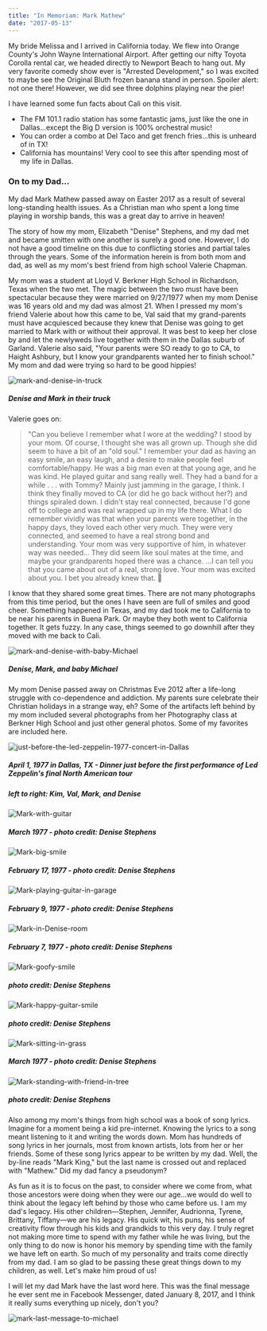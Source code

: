 ```yaml
---
title: "In Memoriam: Mark Mathew"
date: "2017-05-13"
---
```


My bride Melissa and I arrived in California today. We flew into Orange County's John Wayne International Airport. After getting our nifty Toyota Corolla rental car, we headed directly to Newport Beach to hang out. My very favorite comedy show ever is "Arrested Development," so I was excited to maybe see the Original Bluth frozen banana stand in person. Spoiler alert: not one there! However, we did see three dolphins playing near the pier!

I have learned some fun facts about Cali on this visit.

* The FM 101.1 radio station has some fantastic jams, just like the one in Dallas…except the Big D version is 100% orchestral music!
* You can order a combo at Del Taco and get french fries…this is unheard of in TX!
* California has mountains! Very cool to see this after spending most of my life in Dallas.

### On to my Dad…

My dad Mark Mathew passed away on Easter 2017 as a result of several long-standing health issues. As a Christian man who spent a long time playing in worship bands, this was a great day to arrive in heaven!

The story of how my mom, Elizabeth "Denise" Stephens, and my dad met and became smitten with one another is surely a good one. However, I do not have a good timeline on this due to conflicting stories and partial tales through the years. Some of the information herein is from both mom and dad, as well as my mom's best friend from high school Valerie Chapman.

My mom was a student at Lloyd V. Berkner High School in Richardson, Texas when the two met. The magic between the two must have been spectacular because they were married on 9/27/1977 when my mom Denise was 16 years old and my dad was almost 21. When I pressed my mom's friend Valerie about how this came to be, Val said that my grand-parents must have acquiesced because they knew that Denise was going to get married to Mark with or without their approval. It was best to keep her close by and let the newlyweds live together with them in the Dallas suburb of Garland. Valerie also said, "Your parents were SO ready to go to CA, to Haight Ashbury, but I know your grandparents wanted her to finish school." My mom and dad were trying so hard to be good hippies!

![mark-and-denise-in-truck](https://res.cloudinary.com/drumsensei/image/upload/v1516597539/mark-and-denise-2_sqkrcu.jpg)

##### Denise and Mark in their truck

Valerie goes on:

> "Can you believe I remember what I wore at the wedding? I stood by your mom. Of course, I thought she was all grown up. Though she did seem to have a bit of an "old soul." I remember your dad as having an easy smile, an easy laugh, and a desire to make people feel comfortable/happy. He was a big man even at that young age, and he was kind. He played guitar and sang really well. They had a band for a while . . . with Tommy? Mainly just jamming in the garage, I think. I think they finally moved to CA (or did he go back without her?) and things spiraled down. I didn't stay real connected, because I'd gone off to college and was real wrapped up in my life there. What I do remember vividly was that when your parents were together, in the happy days, they loved each other very much. They were very connected, and seemed to have a real strong bond and understanding. Your mom was very supportive of him, in whatever way was needed… They did seem like soul mates at the time, and maybe your grandparents hoped there was a chance. …I can tell you that you came about out of a real, strong love. Your mom was excited about you. I bet you already knew that. 🙂

I know that they shared some great times. There are not many photographs from this time period, but the ones I have seen are full of smiles and good cheer. Something happened in Texas, and my dad took me to California to be near his parents in Buena Park. Or maybe they both went to California together. It gets fuzzy. In any case, things seemed to go downhill after they moved with me back to Cali.

![mark-and-denise-with-baby-Michael](https://res.cloudinary.com/drumsensei/image/upload/v1516597661/mark-and-denise-1_mnbf8f.jpg)

##### Denise, Mark, and baby Michael

My mom Denise passed away on Christmas Eve 2012 after a life-long struggle with co-dependence and addiction. My parents sure celebrate their Christian holidays in a strange way, eh? Some of the artifacts left behind by my mom included several photographs from her Photography class at Berkner High School and just other general photos. Some of my favorites are included here.

![just-before-the-led-zeppelin-1977-concert-in-Dallas](https://res.cloudinary.com/drumsensei/image/upload/v1516597853/just-before-led-zeppelin-4-1-1977_qa6ixg.jpg)

##### April 1, 1977 in Dallas, TX - Dinner just before the first performance of Led Zeppelin's final North American tour

##### left to right: Kim, Val, Mark, and Denise

![Mark-with-guitar](https://res.cloudinary.com/drumsensei/image/upload/v1516597986/mark-1_t2n5yt.jpg)

##### March 1977 - photo credit: Denise Stephens

![Mark-big-smile](https://res.cloudinary.com/drumsensei/image/upload/v1516598072/mark-3_qxoktp.jpg)

##### February 17, 1977 - photo credit: Denise Stephens

![Mark-playing-guitar-in-garage](https://res.cloudinary.com/drumsensei/image/upload/v1516598127/mark-4_oqvomv.jpg)

##### February 9, 1977 - photo credit: Denise Stephens

![Mark-in-Denise-room](https://res.cloudinary.com/drumsensei/image/upload/v1516598192/mark-5_okqpxf.jpg)

##### February 7, 1977 - photo credit: Denise Stephens

![Mark-goofy-smile](https://res.cloudinary.com/drumsensei/image/upload/v1516598310/mark-6_efszid.jpg)

##### photo credit: Denise Stephens

![Mark-happy-guitar-smile](https://res.cloudinary.com/drumsensei/image/upload/v1516598374/mark-7_hkaegq.jpg)

##### photo credit: Denise Stephens

![Mark-sitting-in-grass](https://res.cloudinary.com/drumsensei/image/upload/v1516598442/mark-8_ts8mnl.jpg)

##### March 1977 - photo credit: Denise Stephens

![Mark-standing-with-friend-in-tree](https://res.cloudinary.com/drumsensei/image/upload/v1516598513/mark-9_axkui3.jpg)

##### photo credit: Denise Stephens

Also among my mom's things from high school was a book of song lyrics. Imagine for a moment being a kid pre-internet. Knowing the lyrics to a song meant listening to it and writing the words down. Mom has hundreds of song lyrics in her journals, most from known artists, lots from her or her friends. Some of these song lyrics appear to be written by my dad. Well, the by-line reads "Mark King," but the last name is crossed out and replaced with "Mathew." Did my dad fancy a pseudonym?

As fun as it is to focus on the past, to consider where we come from, what those ancestors were doing when they were our age…we would do well to think about the legacy left behind by those who came before us. I am my dad's legacy. His other children—Stephen, Jennifer, Audrionna, Tyrene, Brittany, Tiffany—we are his legacy. His quick wit, his puns, his sense of creativity flow through his kids and grandkids to this very day. I truly regret not making more time to spend with my father while he was living, but the only thing to do now is honor his memory by spending time with the family we have left on earth. So much of my personality and traits come directly from my dad. I am so glad to be passing these great things down to my children, as well. Let's make him proud of us!

I will let my dad Mark have the last word here. This was the final message he ever sent me in Facebook Messenger, dated January 8, 2017, and I think it really sums everything up nicely, don't you?

![mark-last-message-to-michael](https://res.cloudinary.com/drumsensei/image/upload/v1516598754/mark-mathew-last-message_d9kjwx.png)
